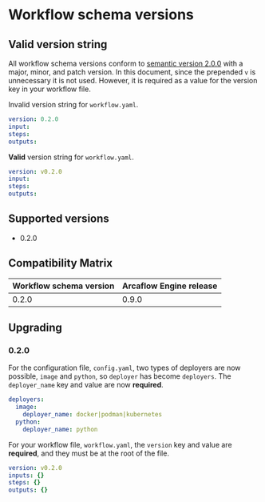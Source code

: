 # Workflow schema versions

## Valid version string

All workflow schema versions conform to [semantic version 2.0.0](https://semver.org/#backusnaur-form-grammar-for-valid-semver-versions) with a major, minor, and patch version. In this document, since the prepended `v` is unnecessary it is not used. However, it is required as a value for the version key in your workflow file.

Invalid version string for `workflow.yaml`.

```yaml
version: 0.2.0
input:
steps:
outputs:
```

**Valid** version string for `workflow.yaml`.

```yaml
version: v0.2.0
input:
steps:
outputs:
```

## Supported versions

* 0.2.0

## Compatibility Matrix


| Workflow schema version | Arcaflow Engine release  |
|---|---|
| 0.2.0 | 0.9.0 |

## Upgrading

### 0.2.0

For the configuration file, `config.yaml`, two types of deployers are now possible, `image` and `python`, so `deployer` has become `deployers`. The `deployer_name` key and value are now **required**.

```yaml
deployers:
  image:
    deployer_name: docker|podman|kubernetes
  python:
    deployer_name: python
```

For your workflow file, `workflow.yaml`, the `version` key and value are **required**, and they must be at the root of the file.

```yaml
version: v0.2.0
inputs: {}
steps: {}
outputs: {}
```